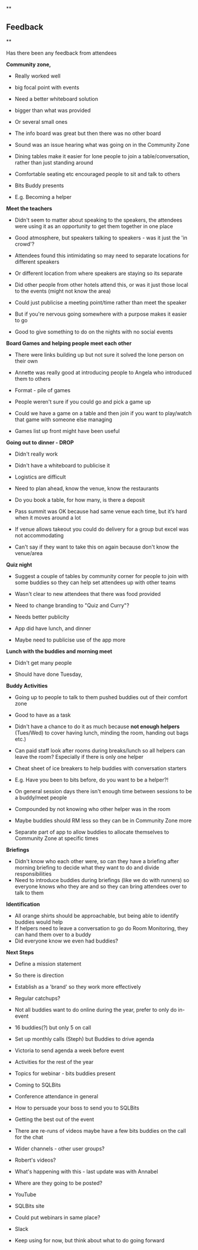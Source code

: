 
**

## Feedback

**

Has there been any feedback from attendees

**Community zone,**

-   Really worked well
-   big focal point with events
-   Need a better whiteboard solution

-   bigger than what was provided
-   Or several small ones

-   The info board was great but then there was no other board

-   Sound was an issue hearing what was going on in the Community Zone
-   Dining tables make it easier for lone people to join a table/conversation, rather than just standing around
-   Comfortable seating etc encouraged people to sit and talk to others
-   Bits Buddy presents

-   E.g. Becoming a helper

**Meet the teachers**

-   Didn't seem to matter about speaking to the speakers, the attendees were using it as an opportunity to get them together in one place
-   Good atmosphere, but speakers talking to speakers - was it just the 'in crowd'?

-   Attendees found this intimidating so may need to separate locations for different speakers
-   Or different location from where speakers are staying so its separate

-   Did other people from other hotels attend this, or was it just those local to the events (might not know the area)
-   Could just publicise a meeting point/time rather than meet the speaker

-   But if you're nervous going somewhere with a purpose makes it easier to go

-   Good to give something to do on the nights with no social events

**Board Games and helping people meet each other**

-   There were links building up but not sure it solved the lone person on their own
-   Annette was really good at introducing people to Angela who introduced them to others
-   Format - pile of games

-   People weren't sure if you could go and pick a game up
-   Could we have a game on a table and then join if you want to play/watch that game with someone else managing
-   Games list up front might have been useful

**Going out to dinner - DROP**

-   Didn't really work

-   Didn't have a whiteboard to publicise it

-   Logistics are difficult

-   Need to plan ahead, know the venue, know the restaurants
-   Do you book a table, for how many, is there a deposit
-   Pass summit was OK because had same venue each time, but it’s hard when it moves around a lot
-   If venue allows takeout you could do delivery for a group but excel was not accommodating

-   Can't say if they want to take this on again because don't know the venue/area

**Quiz night**

-   Suggest a couple of tables by community corner for people to join with some buddies so they can help set attendees up with other teams
-   Wasn't clear to new attendees that there was food provided
-   Need to change branding to "Quiz and Curry"?

-   Needs better publicity

-   App did have lunch, and dinner

-   Maybe need to publicise use of the app more

**Lunch with the buddies and morning meet**

-   Didn't get many people

-   Should have done Tuesday,

**Buddy Activities**

-   Going up to people to talk to them pushed buddies out of their comfort zone

-   Good to have as a task

-   Didn't have a chance to do it as much because  **not enough helpers**  (Tues/Wed) to cover having lunch, minding the room, handing out bags etc.)

-   Can paid staff look after rooms during breaks/lunch so all helpers can leave the room? Especially if there is only one helper

-   Cheat sheet of ice breakers to help buddies with conversation starters

-   E.g. Have you been to bits before, do you want to be a helper?!

-   On general session days there isn't enough time between sessions to be a buddy/meet people

-   Compounded by not knowing who other helper was in the room

-   Maybe buddies should RM less so they can be in Community Zone more

-   Separate part of app to allow buddies to allocate themselves to Community Zone at specific times

**Briefings**

-   Didn't know who each other were, so can they have a briefing after morning briefing to decide what they want to do and divide responsibilities
-   Need to introduce buddies during briefings (like we do with runners) so everyone knows who they are and so they can bring attendees over to talk to them

**Identification**

-   All orange shirts should be approachable, but being able to identify buddies would help
-   If helpers need to leave a conversation to go do Room Monitoring, they can hand them over to a buddy
-   Did everyone know we even had buddies?

**Next Steps**

-   Define a mission statement

-   So there is direction

-   Establish as a 'brand' so they work more effectively
-   Regular catchups?

-   Not all buddies want to do online during the year, prefer to only do in-event
-   16 buddies(?) but only 5 on call
-   Set up monthly calls (Steph) but Buddies to drive agenda

-   Victoria to send agenda a week before event

-   Activities for the rest of the year

-   Topics for webinar - bits buddies present

-   Coming to SQLBits
-   Conference attendance in general
-   How to persuade your boss to send you to SQLBits
-   Getting the best out of the event

-   There are re-runs of videos maybe have a few bits buddies on the call for the chat
-   Wider channels - other user groups?
-   Robert's videos?

-   What's happening with this - last update was with Annabel
-   Where are they going to be posted?

-   YouTube
-   SQLBits site

-   Could put webinars in same place?

-   Slack

-   Keep using for now, but think about what to do going forward

